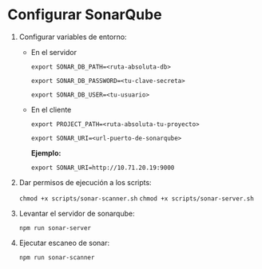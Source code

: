 # Configurar SonarQube
1. Configurar variables de entorno:

    - En el servidor 
    
        `export SONAR_DB_PATH=<ruta-absoluta-db>`
        
        `export SONAR_DB_PASSWORD=<tu-clave-secreta>`
        
        `export SONAR_DB_USER=<tu-usuario>`
    
    - En el cliente

        `export PROJECT_PATH=<ruta-absoluta-tu-proyecto>`
        
        `export SONAR_URI=<url-puerto-de-sonarqube>`

        **Ejemplo:**

        `export SONAR_URI=http://10.71.20.19:9000`

1. Dar permisos de ejecución a los scripts:
    
    `chmod +x scripts/sonar-scanner.sh`
    `chmod +x scripts/sonar-server.sh`
    
1. Levantar el servidor de sonarqube:
    
    `npm run sonar-server`

1. Ejecutar escaneo de sonar:

    `npm run sonar-scanner`
